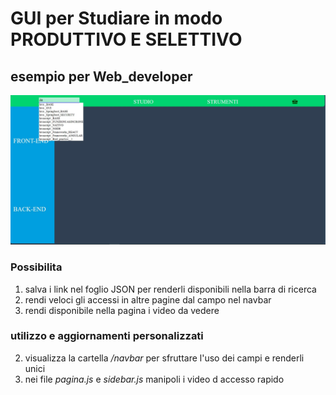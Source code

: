# GUI per Studiare in modo PRODUTTIVO E SELETTIVO 
## esempio per Web_developer

![PaginaMENU](img_github/Cattura.JPG)

### Possibilita
1. salva i link nel foglio JSON per renderli disponibili nella barra di ricerca
2. rendi veloci gli accessi in altre pagine dal campo nel navbar
3. rendi disponibile nella pagina i video da vedere

### utilizzo e aggiornamenti personalizzati
2. visualizza la cartella */navbar* per sfruttare l'uso dei campi e renderli unici
3. nei file *pagina.js* e *sidebar.js* manipoli i video d accesso rapido